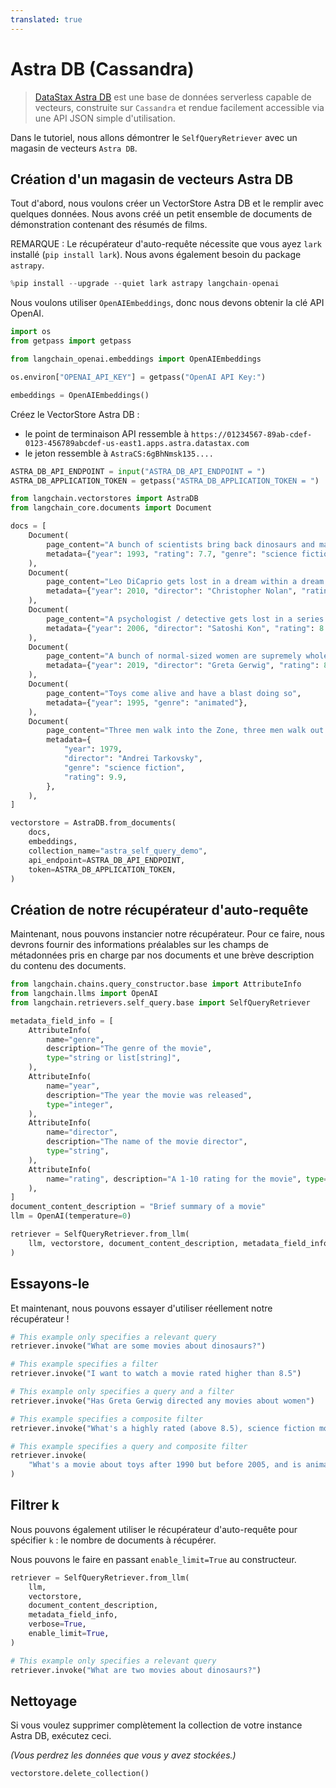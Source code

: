 ```yaml
---
translated: true
---
```


# Astra DB (Cassandra)

>[DataStax Astra DB](https://docs.datastax.com/en/astra/home/astra.html) est une base de données serverless capable de vecteurs, construite sur `Cassandra` et rendue facilement accessible via une API JSON simple d'utilisation.

Dans le tutoriel, nous allons démontrer le `SelfQueryRetriever` avec un magasin de vecteurs `Astra DB`.

## Création d'un magasin de vecteurs Astra DB

Tout d'abord, nous voulons créer un VectorStore Astra DB et le remplir avec quelques données. Nous avons créé un petit ensemble de documents de démonstration contenant des résumés de films.

REMARQUE : Le récupérateur d'auto-requête nécessite que vous ayez `lark` installé (`pip install lark`). Nous avons également besoin du package `astrapy`.

```python
%pip install --upgrade --quiet lark astrapy langchain-openai
```

Nous voulons utiliser `OpenAIEmbeddings`, donc nous devons obtenir la clé API OpenAI.

```python
import os
from getpass import getpass

from langchain_openai.embeddings import OpenAIEmbeddings

os.environ["OPENAI_API_KEY"] = getpass("OpenAI API Key:")

embeddings = OpenAIEmbeddings()
```

Créez le VectorStore Astra DB :

- le point de terminaison API ressemble à `https://01234567-89ab-cdef-0123-456789abcdef-us-east1.apps.astra.datastax.com`
- le jeton ressemble à `AstraCS:6gBhNmsk135....`

```python
ASTRA_DB_API_ENDPOINT = input("ASTRA_DB_API_ENDPOINT = ")
ASTRA_DB_APPLICATION_TOKEN = getpass("ASTRA_DB_APPLICATION_TOKEN = ")
```

```python
from langchain.vectorstores import AstraDB
from langchain_core.documents import Document

docs = [
    Document(
        page_content="A bunch of scientists bring back dinosaurs and mayhem breaks loose",
        metadata={"year": 1993, "rating": 7.7, "genre": "science fiction"},
    ),
    Document(
        page_content="Leo DiCaprio gets lost in a dream within a dream within a dream within a ...",
        metadata={"year": 2010, "director": "Christopher Nolan", "rating": 8.2},
    ),
    Document(
        page_content="A psychologist / detective gets lost in a series of dreams within dreams within dreams and Inception reused the idea",
        metadata={"year": 2006, "director": "Satoshi Kon", "rating": 8.6},
    ),
    Document(
        page_content="A bunch of normal-sized women are supremely wholesome and some men pine after them",
        metadata={"year": 2019, "director": "Greta Gerwig", "rating": 8.3},
    ),
    Document(
        page_content="Toys come alive and have a blast doing so",
        metadata={"year": 1995, "genre": "animated"},
    ),
    Document(
        page_content="Three men walk into the Zone, three men walk out of the Zone",
        metadata={
            "year": 1979,
            "director": "Andrei Tarkovsky",
            "genre": "science fiction",
            "rating": 9.9,
        },
    ),
]

vectorstore = AstraDB.from_documents(
    docs,
    embeddings,
    collection_name="astra_self_query_demo",
    api_endpoint=ASTRA_DB_API_ENDPOINT,
    token=ASTRA_DB_APPLICATION_TOKEN,
)
```

## Création de notre récupérateur d'auto-requête

Maintenant, nous pouvons instancier notre récupérateur. Pour ce faire, nous devrons fournir des informations préalables sur les champs de métadonnées pris en charge par nos documents et une brève description du contenu des documents.

```python
from langchain.chains.query_constructor.base import AttributeInfo
from langchain.llms import OpenAI
from langchain.retrievers.self_query.base import SelfQueryRetriever

metadata_field_info = [
    AttributeInfo(
        name="genre",
        description="The genre of the movie",
        type="string or list[string]",
    ),
    AttributeInfo(
        name="year",
        description="The year the movie was released",
        type="integer",
    ),
    AttributeInfo(
        name="director",
        description="The name of the movie director",
        type="string",
    ),
    AttributeInfo(
        name="rating", description="A 1-10 rating for the movie", type="float"
    ),
]
document_content_description = "Brief summary of a movie"
llm = OpenAI(temperature=0)

retriever = SelfQueryRetriever.from_llm(
    llm, vectorstore, document_content_description, metadata_field_info, verbose=True
)
```

## Essayons-le

Et maintenant, nous pouvons essayer d'utiliser réellement notre récupérateur !

```python
# This example only specifies a relevant query
retriever.invoke("What are some movies about dinosaurs?")
```

```python
# This example specifies a filter
retriever.invoke("I want to watch a movie rated higher than 8.5")
```

```python
# This example only specifies a query and a filter
retriever.invoke("Has Greta Gerwig directed any movies about women")
```

```python
# This example specifies a composite filter
retriever.invoke("What's a highly rated (above 8.5), science fiction movie ?")
```

```python
# This example specifies a query and composite filter
retriever.invoke(
    "What's a movie about toys after 1990 but before 2005, and is animated"
)
```

## Filtrer k

Nous pouvons également utiliser le récupérateur d'auto-requête pour spécifier `k` : le nombre de documents à récupérer.

Nous pouvons le faire en passant `enable_limit=True` au constructeur.

```python
retriever = SelfQueryRetriever.from_llm(
    llm,
    vectorstore,
    document_content_description,
    metadata_field_info,
    verbose=True,
    enable_limit=True,
)
```

```python
# This example only specifies a relevant query
retriever.invoke("What are two movies about dinosaurs?")
```

## Nettoyage

Si vous voulez supprimer complètement la collection de votre instance Astra DB, exécutez ceci.

_(Vous perdrez les données que vous y avez stockées.)_

```python
vectorstore.delete_collection()
```

